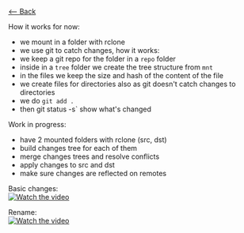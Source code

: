 [⟵ Back](https://github.com/radumarias/syncoxiders/blob/main/README.md#poc)

How it works for now:
- we mount in a folder with rclone
- we use git to catch changes, how it works:
- we keep a git repo for the folder in a `repo` folder
- inside in a `tree` folder we create the tree structure from `mnt`
- in the files we keep the size and hash of the content of the file
- we create files for directories also as git doesn't catch changes to directories
- we do `git add .`
- then git status -s` show what's changed

Work in progress:
- have 2 mounted folders with rclone (src, dst)
- build changes tree for each of them
- merge changes trees and resolve conflicts
- apply changes to src and dst
- make sure changes are reflected on remotes

Basic changes:  
[![Watch the video](https://img.youtube.com/vi/Z45mxYbojoc/0.jpg)](https://youtu.be/Z45mxYbojoc)

Rename:  
[![Watch the video](https://img.youtube.com/vi/Gdo7Igrg9QE/0.jpg)](https://youtu.be/Gdo7Igrg9QE)
